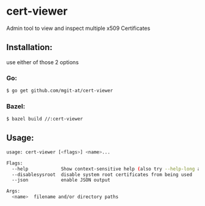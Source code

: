 # cert-viewer
Admin tool to view and inspect multiple x509 Certificates

## Installation: 
use either of those 2 options

### Go:
```sh 
$ go get github.com/mgit-at/cert-viewer
```
### Bazel: 
```sh 
$ bazel build //:cert-viewer
```
## Usage:
```sh
usage: cert-viewer [<flags>] <name>...

Flags:
  --help            Show context-sensitive help (also try --help-long and --help-man).
  --disablesysroot  disable system root certificates from being used
  --json            enable JSON output

Args:
  <name>  filename and/or directory paths
```
